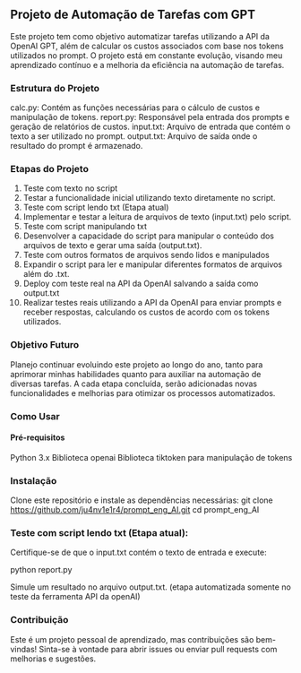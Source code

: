 ## Projeto de Automação de Tarefas com GPT
Este projeto tem como objetivo automatizar tarefas utilizando a API da OpenAI GPT, além de calcular os custos associados com base nos tokens utilizados no prompt. O projeto está em constante evolução, visando meu aprendizado contínuo e a melhoria da eficiência na automação de tarefas.

### Estrutura do Projeto
calc.py: Contém as funções necessárias para o cálculo de custos e manipulação de tokens.
report.py: Responsável pela entrada dos prompts e geração de relatórios de custos.
input.txt: Arquivo de entrada que contém o texto a ser utilizado no prompt.
output.txt: Arquivo de saída onde o resultado do prompt é armazenado.

### Etapas do Projeto
1. Teste com texto no script
2. Testar a funcionalidade inicial utilizando texto diretamente no script.
3. Teste com script lendo txt (Etapa atual)
4. Implementar e testar a leitura de arquivos de texto (input.txt) pelo script.
5. Teste com script manipulando txt
6. Desenvolver a capacidade do script para manipular o conteúdo dos arquivos de texto e gerar uma saída (output.txt).
7. Teste com outros formatos de arquivos sendo lidos e manipulados
8. Expandir o script para ler e manipular diferentes formatos de arquivos além do .txt.
9. Deploy com teste real na API da OpenAI salvando a saída como output.txt
10. Realizar testes reais utilizando a API da OpenAI para enviar prompts e receber respostas, calculando os custos de acordo com os tokens utilizados.

### Objetivo Futuro
Planejo continuar evoluindo este projeto ao longo do ano, tanto para aprimorar minhas habilidades quanto para auxiliar na automação de diversas tarefas. A cada etapa concluída, serão adicionadas novas funcionalidades e melhorias para otimizar os processos automatizados.

### Como Usar
#### Pré-requisitos
Python 3.x
Biblioteca openai
Biblioteca tiktoken para manipulação de tokens

### Instalação
Clone este repositório e instale as dependências necessárias:
git clone https://github.com/ju4nv1e1r4/prompt_eng_AI.git
cd prompt_eng_AI

### Teste com script lendo txt (Etapa atual):
Certifique-se de que o input.txt contém o texto de entrada e execute:

python report.py

Simule um resultado no arquivo output.txt. (etapa automatizada somente no teste da ferramenta API da openAI)


### Contribuição
Este é um projeto pessoal de aprendizado, mas contribuições são bem-vindas! Sinta-se à vontade para abrir issues ou enviar pull requests com melhorias e sugestões.

